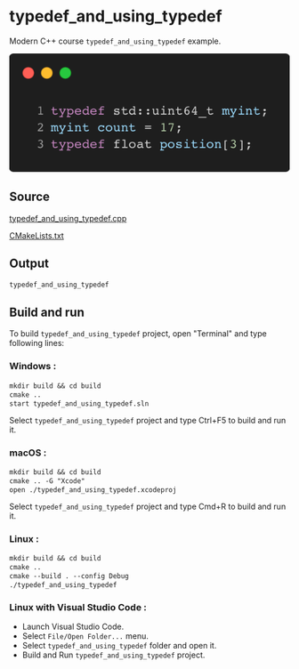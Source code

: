 # typedef_and_using_typedef

Modern C++ course `typedef_and_using_typedef` example.

![typedef_and_using_typedef](../../../../docs/pictures/language_basics/typedef_and_using_typedef.png)

## Source

[typedef_and_using_typedef.cpp](typedef_and_using_typedef.cpp)

[CMakeLists.txt](CMakeLists.txt)

## Output

```
typedef_and_using_typedef
```

## Build and run

To build `typedef_and_using_typedef` project, open "Terminal" and type following lines:

### Windows :

``` shell
mkdir build && cd build
cmake .. 
start typedef_and_using_typedef.sln
```

Select `typedef_and_using_typedef` project and type Ctrl+F5 to build and run it.

### macOS :

``` shell
mkdir build && cd build
cmake .. -G "Xcode"
open ./typedef_and_using_typedef.xcodeproj
```

Select `typedef_and_using_typedef` project and type Cmd+R to build and run it.

### Linux :

``` shell
mkdir build && cd build
cmake .. 
cmake --build . --config Debug
./typedef_and_using_typedef
```

### Linux with Visual Studio Code :

* Launch Visual Studio Code.
* Select `File/Open Folder...` menu.
* Select `typedef_and_using_typedef` folder and open it.
* Build and Run `typedef_and_using_typedef` project.
